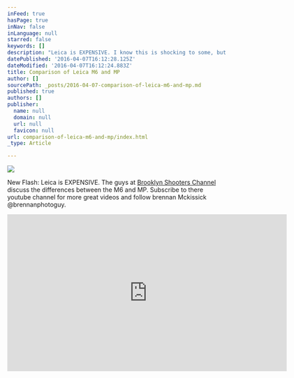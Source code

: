 ```yaml
---
inFeed: true
hasPage: true
inNav: false
inLanguage: null
starred: false
keywords: []
description: "Leica is EXPENSIVE. I know this is shocking to some, but the price point is inherently high. The guys at Brooklyn Shooters Channel\_(Brett Price and Brennan Mckissick) discuss the differences between the Leica M6 and MP. Please subscribe to there youtube channel to see more great videos about Leica and follow brennan Mckissick @brennanphotoguy."
datePublished: '2016-04-07T16:12:28.125Z'
dateModified: '2016-04-07T16:12:24.883Z'
title: Comparison of Leica M6 and MP
author: []
sourcePath: _posts/2016-04-07-comparison-of-leica-m6-and-mp.md
published: true
authors: []
publisher:
  name: null
  domain: null
  url: null
  favicon: null
url: comparison-of-leica-m6-and-mp/index.html
_type: Article

---
```

![](https://s3-us-west-2.amazonaws.com/the-grid-img/p/fa24573774d2a5800d1dd245e7b8487c46b92c89.jpg)

New Flash: Leica is EXPENSIVE. The guys at [Brooklyn Shooters Channel][0] discuss the differences between the M6 and MP. Subscribe to there youtube channel for more great videos and follow brennan Mckissick @brennanphotoguy.[][1]

<iframe width="640" height="360" src="https://www.youtube.com/embed/YzB8PLd_hrE" frameborder="0" allowfullscreen="" style=""></iframe>



[0]: https://www.youtube.com/channel/UCIeBW7Augmph4oWhZlvBfWw/about
[1]: https://twitter.com/brennanphotoguy